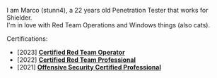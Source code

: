 I am Marco (stunn4), a 22 years old Penetration Tester that works for Shielder.<br>
I'm in love with Red Team Operations and Windows things (also cats).

Certifications:

- [2023] [**Certified Red Team Operator**](https://eu.badgr.com/public/assertions/y3sHRhaiTqKJUSrNPr0Aug)
- [2022] [**Certified Red Team Professional**](https://www.credential.net/d97eb0b3-9fc2-47a9-986a-baaa7af42079#gs.ws66dg)
- [2021] [**Offensive Security Certified Professional**](https://www.credential.net/837b02d7-57dc-4e4c-a781-fc873b282115#gs.q9mvkc)
